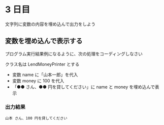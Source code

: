 # 3 日目

文字列に変数の内容を埋め込んで出力をしよう

## 変数を埋め込んで表示する

プログラム実行結果例になるように、次の処理をコーディングしなさい

クラス名は LendMoneyPrinter とする

- 変数 name に「山本一郎」を代入
- 変数 money に 100 を代入
- 「●● さん、●● 円を貸してください」に name と money を埋め込んで表示

### 出力結果

```
山本 さん、100 円を貸してください
```
